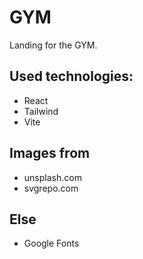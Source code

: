 # GYM

Landing for the GYM.

## Used technologies:

- React
- Tailwind
- Vite

## Images from

- unsplash.com
- svgrepo.com

## Else

- Google Fonts
